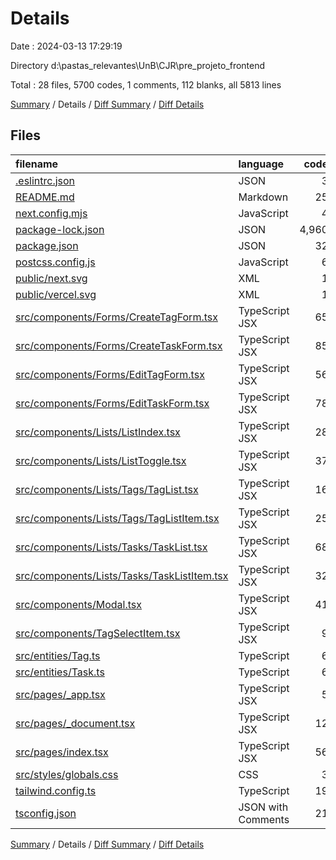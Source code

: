 # Details

Date : 2024-03-13 17:29:19

Directory d:\\pastas_relevantes\\UnB\\CJR\\pre_projeto_frontend

Total : 28 files,  5700 codes, 1 comments, 112 blanks, all 5813 lines

[Summary](results.md) / Details / [Diff Summary](diff.md) / [Diff Details](diff-details.md)

## Files
| filename | language | code | comment | blank | total |
| :--- | :--- | ---: | ---: | ---: | ---: |
| [.eslintrc.json](/.eslintrc.json) | JSON | 3 | 0 | 1 | 4 |
| [README.md](/README.md) | Markdown | 25 | 0 | 16 | 41 |
| [next.config.mjs](/next.config.mjs) | JavaScript | 4 | 1 | 2 | 7 |
| [package-lock.json](/package-lock.json) | JSON | 4,960 | 0 | 1 | 4,961 |
| [package.json](/package.json) | JSON | 32 | 0 | 1 | 33 |
| [postcss.config.js](/postcss.config.js) | JavaScript | 6 | 0 | 1 | 7 |
| [public/next.svg](/public/next.svg) | XML | 1 | 0 | 0 | 1 |
| [public/vercel.svg](/public/vercel.svg) | XML | 1 | 0 | 0 | 1 |
| [src/components/Forms/CreateTagForm.tsx](/src/components/Forms/CreateTagForm.tsx) | TypeScript JSX | 65 | 0 | 8 | 73 |
| [src/components/Forms/CreateTaskForm.tsx](/src/components/Forms/CreateTaskForm.tsx) | TypeScript JSX | 85 | 0 | 7 | 92 |
| [src/components/Forms/EditTagForm.tsx](/src/components/Forms/EditTagForm.tsx) | TypeScript JSX | 56 | 0 | 8 | 64 |
| [src/components/Forms/EditTaskForm.tsx](/src/components/Forms/EditTaskForm.tsx) | TypeScript JSX | 78 | 0 | 9 | 87 |
| [src/components/Lists/ListIndex.tsx](/src/components/Lists/ListIndex.tsx) | TypeScript JSX | 28 | 0 | 4 | 32 |
| [src/components/Lists/ListToggle.tsx](/src/components/Lists/ListToggle.tsx) | TypeScript JSX | 37 | 0 | 5 | 42 |
| [src/components/Lists/Tags/TagList.tsx](/src/components/Lists/Tags/TagList.tsx) | TypeScript JSX | 16 | 0 | 4 | 20 |
| [src/components/Lists/Tags/TagListItem.tsx](/src/components/Lists/Tags/TagListItem.tsx) | TypeScript JSX | 25 | 0 | 6 | 31 |
| [src/components/Lists/Tasks/TaskList.tsx](/src/components/Lists/Tasks/TaskList.tsx) | TypeScript JSX | 68 | 0 | 5 | 73 |
| [src/components/Lists/Tasks/TaskListItem.tsx](/src/components/Lists/Tasks/TaskListItem.tsx) | TypeScript JSX | 32 | 0 | 8 | 40 |
| [src/components/Modal.tsx](/src/components/Modal.tsx) | TypeScript JSX | 41 | 0 | 7 | 48 |
| [src/components/TagSelectItem.tsx](/src/components/TagSelectItem.tsx) | TypeScript JSX | 9 | 0 | 2 | 11 |
| [src/entities/Tag.ts](/src/entities/Tag.ts) | TypeScript | 6 | 0 | 1 | 7 |
| [src/entities/Task.ts](/src/entities/Task.ts) | TypeScript | 6 | 0 | 0 | 6 |
| [src/pages/_app.tsx](/src/pages/_app.tsx) | TypeScript JSX | 5 | 0 | 2 | 7 |
| [src/pages/_document.tsx](/src/pages/_document.tsx) | TypeScript JSX | 12 | 0 | 2 | 14 |
| [src/pages/index.tsx](/src/pages/index.tsx) | TypeScript JSX | 56 | 0 | 8 | 64 |
| [src/styles/globals.css](/src/styles/globals.css) | CSS | 3 | 0 | 1 | 4 |
| [tailwind.config.ts](/tailwind.config.ts) | TypeScript | 19 | 0 | 2 | 21 |
| [tsconfig.json](/tsconfig.json) | JSON with Comments | 21 | 0 | 1 | 22 |

[Summary](results.md) / Details / [Diff Summary](diff.md) / [Diff Details](diff-details.md)
